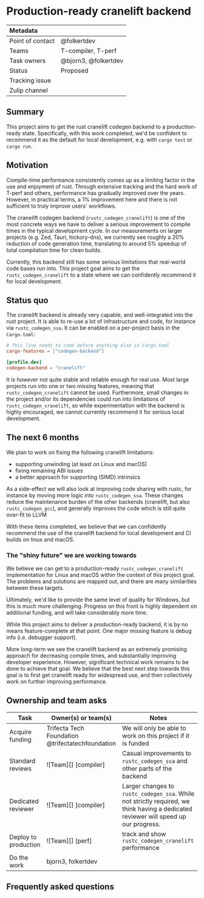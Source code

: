 # Production-ready cranelift backend

| Metadata         |                      |
| :--------------- | -------------------- |
| Point of contact | @folkertdev          |
| Teams            | T-compiler, T-perf   |
| Task owners      | @bjorn3, @folkertdev |
| Status           | Proposed             |
| Tracking issue   |                      |
| Zulip channel    |                      |

## Summary

This project aims to get the rust cranelift codegen backend to a production-ready state. Specifically, with this work completed, we'd be confident to recommend it as the default for local development, e.g. with `cargo test` or `cargo run`. 

## Motivation

Compile-time performance consistently comes up as a limiting factor in the use and enjoyment of rust. Through extensive tracking and the hard work of T-perf and others, performance has gradually improved over the years. However, in practical terms, a 1% improvement here and there is not sufficient to truly improve users' workflows.  

The cranelift codegen backend (`rustc_codegen_cranelift`) is one of the most concrete ways we have to deliver a serious improvement to compile times in the typical development cycle.  In our measurements on larger projects (e.g. Zed, Tauri, hickory-dns), we currently see roughly a 20% reduction of code generation time, translating to around 5% speedup of total compilation time for clean builds.

Currently, this backend still has some serious limitations that real-world code bases run into. This project goal aims to get the `rustc_codegen_cranelift` to a state where we can confidently recommend it for local development. 

## Status quo

The cranelift backend is already very capable, and well-integrated into the rust project. It is able to re-use a lot of infrastructure and code, for instance via `rustc_codegen_ssa`. It can be enabled on a per-project basis in the `Cargo.toml`:

```toml
# This line needs to come before anything else in Cargo.toml
cargo-features = ["codegen-backend"]

[profile.dev]
codegen-backend = "cranelift"
```

It is however not quite stable and reliable enough for real use. Most large projects run into one or two missing features, meaning that `rustc_codegen_cranelift` cannot be used. Furthermore, small changes in the project and/or its dependencies could run into limitations of `rustc_codegen_cranelift`, so while experimentation with the backend is highly encouraged, we cannot currently recommend it for serious local development.

## The next 6 months

We plan to work on fixing the following cranelift limitations:

- supporting unwinding (at least on Linux and macOS)
- fixing remaining ABI issues
- a better approach for supporting (SIMD) intrinsics

As a side-effect we will also look at improving code sharing with rustc, for instance by moving more logic into `rustc_codegen_ssa`. These changes reduce the maintenance burden of the other backends (cranelift, but also `rustc_codegen_gcc`), and generally improves the code which is still quite over-fit to LLVM

With these items completed, we believe that we can confidently recommend the use of the cranelift backend for local development and CI builds on linux and macOS.

### The "shiny future" we are working towards

We believe we can get to a production-ready `rustc_codegen_cranelift` implementation for Linux and macOS within the context of this project goal. The problems and solutions are mapped out, and there are many similarities between these targets.

Ultimately, we'd like to provide the same level of quality for Windows, but this is much more challenging. Progress on this front is highly dependent on additional funding, and will take considerably more time.

While this project aims to deliver a production-ready backend, it is by no means feature-complete at that point. One major missing feature is debug info (i.e. debugger support).

More long-term we see the cranelift backend as an extremely promising approach for decreasing compile times, and substantially improving developer experience. However, significant technical work remains to be done to achieve that goal. We believe that the best next step towards this goal is to first get cranelift ready for widespread use, and then collectively work on further improving performance.

## Ownership and team asks

| Task                 | Owner(s) or team(s)                              | Notes                                                                                                                                |
| -------------------- | ------------------------------------------------ | ------------------------------------------------------------------------------------------------------------------------------------ |
| Acquire funding      | Trifecta Tech Foundation @trifectatechfoundation | We will only be able to work on this project if it is funded                                                                         |
| Standard reviews     | ![Team][] [compiler]                             | Casual improvements to `rustc_codegen_ssa` and other parts of the backend                                                            |
| Dedicated reviewer   | ![Team][] [compiler]                             | Larger changes to `rustc_codegen_ssa`. While not strictly required, we think having a dedicated reviewer will speed up our progress. |
| Deploy to production | ![Team][] [perf]                                 | track and show `rustc_codegen_cranelift` performance                                                                                 |
| Do the work          | bjorn3, folkertdev                               |                                                                                                                                      |
## Frequently asked questions
